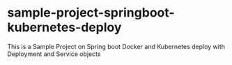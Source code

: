 # sample-project-springboot-kubernetes-deploy
This is a Sample Project on Spring boot Docker and Kubernetes deploy with Deployment and Service objects
